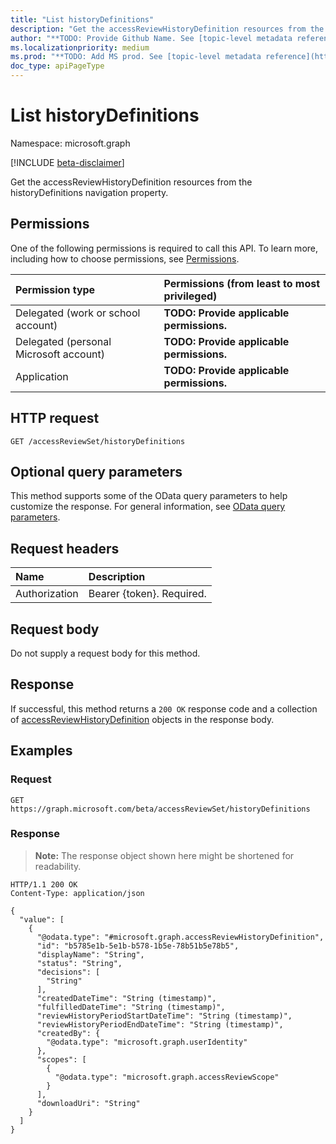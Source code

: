 ```yaml
---
title: "List historyDefinitions"
description: "Get the accessReviewHistoryDefinition resources from the historyDefinitions navigation property."
author: "**TODO: Provide Github Name. See [topic-level metadata reference](https://msgo.azurewebsites.net/add/document/guidelines/metadata.html#topic-level-metadata)**"
ms.localizationpriority: medium
ms.prod: "**TODO: Add MS prod. See [topic-level metadata reference](https://msgo.azurewebsites.net/add/document/guidelines/metadata.html#topic-level-metadata)**"
doc_type: apiPageType
---
```


# List historyDefinitions
Namespace: microsoft.graph

[!INCLUDE [beta-disclaimer](../../includes/beta-disclaimer.md)]

Get the accessReviewHistoryDefinition resources from the historyDefinitions navigation property.

## Permissions
One of the following permissions is required to call this API. To learn more, including how to choose permissions, see [Permissions](/graph/permissions-reference).

|Permission type|Permissions (from least to most privileged)|
|:---|:---|
|Delegated (work or school account)|**TODO: Provide applicable permissions.**|
|Delegated (personal Microsoft account)|**TODO: Provide applicable permissions.**|
|Application|**TODO: Provide applicable permissions.**|

## HTTP request

<!-- {
  "blockType": "ignored"
}
-->
``` http
GET /accessReviewSet/historyDefinitions
```

## Optional query parameters
This method supports some of the OData query parameters to help customize the response. For general information, see [OData query parameters](/graph/query-parameters).

## Request headers
|Name|Description|
|:---|:---|
|Authorization|Bearer {token}. Required.|

## Request body
Do not supply a request body for this method.

## Response

If successful, this method returns a `200 OK` response code and a collection of [accessReviewHistoryDefinition](../resources/accessreviewhistorydefinition.md) objects in the response body.

## Examples

### Request
<!-- {
  "blockType": "request",
  "name": "list_accessreviewhistorydefinition"
}
-->
``` http
GET https://graph.microsoft.com/beta/accessReviewSet/historyDefinitions
```


### Response
>**Note:** The response object shown here might be shortened for readability.
<!-- {
  "blockType": "response",
  "truncated": true,
  "@odata.type": "Collection(microsoft.graph.accessReviewHistoryDefinition)"
}
-->
``` http
HTTP/1.1 200 OK
Content-Type: application/json

{
  "value": [
    {
      "@odata.type": "#microsoft.graph.accessReviewHistoryDefinition",
      "id": "b5785e1b-5e1b-b578-1b5e-78b51b5e78b5",
      "displayName": "String",
      "status": "String",
      "decisions": [
        "String"
      ],
      "createdDateTime": "String (timestamp)",
      "fulfilledDateTime": "String (timestamp)",
      "reviewHistoryPeriodStartDateTime": "String (timestamp)",
      "reviewHistoryPeriodEndDateTime": "String (timestamp)",
      "createdBy": {
        "@odata.type": "microsoft.graph.userIdentity"
      },
      "scopes": [
        {
          "@odata.type": "microsoft.graph.accessReviewScope"
        }
      ],
      "downloadUri": "String"
    }
  ]
}
```

